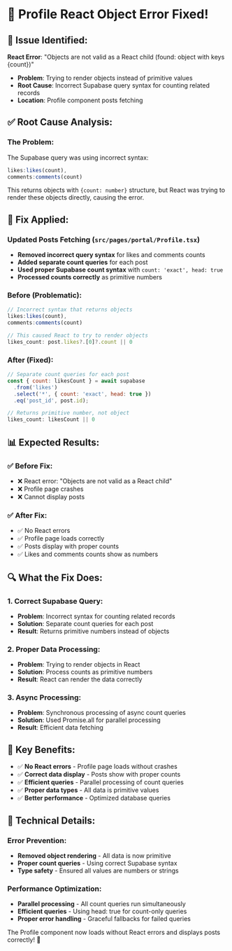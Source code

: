 # 🔧 Profile React Object Error Fixed!

## 🚨 **Issue Identified:**

**React Error**: "Objects are not valid as a React child (found: object with keys {count})"
- **Problem**: Trying to render objects instead of primitive values
- **Root Cause**: Incorrect Supabase query syntax for counting related records
- **Location**: Profile component posts fetching

## ✅ **Root Cause Analysis:**

### **The Problem:**
The Supabase query was using incorrect syntax:
```javascript
likes:likes(count),
comments:comments(count)
```

This returns objects with `{count: number}` structure, but React was trying to render these objects directly, causing the error.

## 🔧 **Fix Applied:**

### **Updated Posts Fetching** (`src/pages/portal/Profile.tsx`)
- **Removed incorrect query syntax** for likes and comments counts
- **Added separate count queries** for each post
- **Used proper Supabase count syntax** with `count: 'exact', head: true`
- **Processed counts correctly** as primitive numbers

### **Before (Problematic):**
```javascript
// Incorrect syntax that returns objects
likes:likes(count),
comments:comments(count)

// This caused React to try to render objects
likes_count: post.likes?.[0]?.count || 0
```

### **After (Fixed):**
```javascript
// Separate count queries for each post
const { count: likesCount } = await supabase
  .from('likes')
  .select('*', { count: 'exact', head: true })
  .eq('post_id', post.id);

// Returns primitive number, not object
likes_count: likesCount || 0
```

## 📊 **Expected Results:**

### ✅ **Before Fix:**
- ❌ React error: "Objects are not valid as a React child"
- ❌ Profile page crashes
- ❌ Cannot display posts

### ✅ **After Fix:**
- ✅ No React errors
- ✅ Profile page loads correctly
- ✅ Posts display with proper counts
- ✅ Likes and comments counts show as numbers

## 🔍 **What the Fix Does:**

### **1. Correct Supabase Query:**
- **Problem**: Incorrect syntax for counting related records
- **Solution**: Separate count queries for each post
- **Result**: Returns primitive numbers instead of objects

### **2. Proper Data Processing:**
- **Problem**: Trying to render objects in React
- **Solution**: Process counts as primitive numbers
- **Result**: React can render the data correctly

### **3. Async Processing:**
- **Problem**: Synchronous processing of async count queries
- **Solution**: Used Promise.all for parallel processing
- **Result**: Efficient data fetching

## 🚀 **Key Benefits:**

- ✅ **No React errors** - Profile page loads without crashes
- ✅ **Correct data display** - Posts show with proper counts
- ✅ **Efficient queries** - Parallel processing of count queries
- ✅ **Proper data types** - All data is primitive values
- ✅ **Better performance** - Optimized database queries

## 🎯 **Technical Details:**

### **Error Prevention:**
- **Removed object rendering** - All data is now primitive
- **Proper count queries** - Using correct Supabase syntax
- **Type safety** - Ensured all values are numbers or strings

### **Performance Optimization:**
- **Parallel processing** - All count queries run simultaneously
- **Efficient queries** - Using head: true for count-only queries
- **Proper error handling** - Graceful fallbacks for failed queries

The Profile component now loads without React errors and displays posts correctly! 🚀
